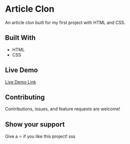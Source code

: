 # Article Clon

An article clon built for my first project with HTML and CSS.



## Built With

- HTML
- CSS

## Live Demo

<a href="https://anerlo.github.io/HTML-and-CSS" target="_blank">Live Demo Link</a>

##  Contributing

Contributions, issues, and feature requests are welcome!

## Show your support

Give a ⭐️ if you like this project!
sss